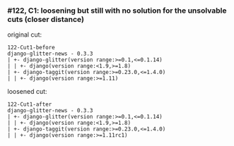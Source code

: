 ### #122, C1: loosening but still with no solution for the unsolvable cuts (closer distance)
original cut:

```
122-Cut1-before
django-glitter-news - 0.3.3
| +- django-glitter(version range:>=0.1,<=0.1.14)
| | +- django(version range:<1.9,>=1.8)
| +- django-taggit(version range:>=0.23.0,<=1.4.0)
| | +- django(version range:>=1.11)
```




loosened cut:
```
122-Cut1-after
django-glitter-news - 0.3.3
| +- django-glitter(version range:>=0.1,<=0.1.14)
| | +- django(version range:<1.9,>=1.8)
| +- django-taggit(version range:>=0.23.0,<=1.4.0)
| | +- django(version range:>=1.11rc1)
```




